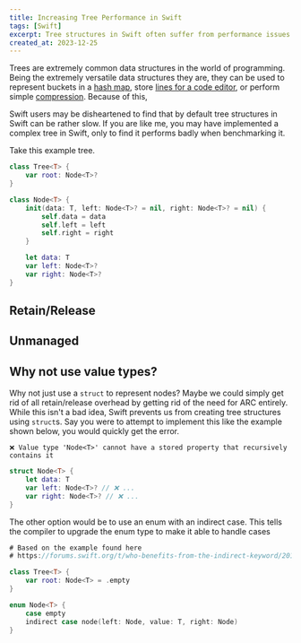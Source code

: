 ```yaml
---
title: Increasing Tree Performance in Swift
tags: [Swift]
excerpt: Tree structures in Swift often suffer from performance issues due to retain/release overhead. Learn how to negate some of this in your own code.
created_at: 2023-12-25
---
```


Trees are extremely common data structures in the world of programming. Being the extremely versatile data structures they are, they can be used to represent buckets in a [hash map](https://medium.com/geekculture/a-deep-dive-into-java-8-hashmap-a976aca22f9b), store [lines for a code editor](https://github.com/rebornix/PieceTree), or perform simple [compression](https://en.wikipedia.org/wiki/Huffman_coding). Because of this, 

Swift users may be disheartened to find that by default tree structures in Swift can be rather slow. If you are like me, you may have implemented a complex tree in Swift, only to find it performs badly when benchmarking it.

Take this example tree. 

```swift
class Tree<T> {
    var root: Node<T>?
}

class Node<T> {
    init(data: T, left: Node<T>? = nil, right: Node<T>? = nil) {
        self.data = data
        self.left = left
        self.right = right
    }

    let data: T
    var left: Node<T>?
    var right: Node<T>?
}
```

## Retain/Release

## Unmanaged

## Why not use value types?

Why not just use a `struct` to represent nodes? Maybe we could simply get rid of all retain/release overhead by getting rid of the need for ARC entirely. While this isn't a bad idea, Swift prevents us from creating tree structures using `struct`s. Say you were to attempt to implement this like the example shown below, you would quickly get the error.

`❌ Value type 'Node<T>' cannot have a stored property that recursively contains it`

```swift
struct Node<T> {
    let data: T
    var left: Node<T>? // ❌ ...
    var right: Node<T>? // ❌ ...
}
```

The other option would be to use an enum with an indirect case. This tells the compiler to upgrade the enum type to make it able to handle cases

```swift
# Based on the example found here
# https://forums.swift.org/t/who-benefits-from-the-indirect-keyword/20167/5

class Tree<T> {
    var root: Node<T> = .empty
}

enum Node<T> {
    case empty
    indirect case node(left: Node, value: T, right: Node)
}
```

